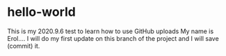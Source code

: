 # hello-world
This is my 2020.9.6 test to learn how to use GitHub uploads
My name is Erol.... I will do my first update on this branch of the project and I will save (commit) it.

